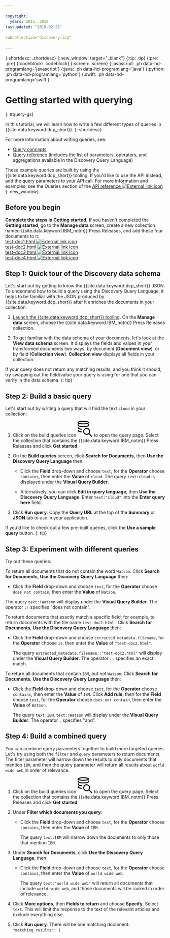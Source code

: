 ```yaml
---

copyright:
  years: 2015, 2019
lastupdated: "2019-02-21"

subcollection="discovery-icp"

---
```


{:shortdesc: .shortdesc}
{:new_window: target="_blank"}
{:tip: .tip}
{:pre: .pre}
{:codeblock: .codeblock}
{:screen: .screen}
{:javascript: .ph data-hd-programlang='javascript'}
{:java: .ph data-hd-programlang='java'}
{:python: .ph data-hd-programlang='python'}
{:swift: .ph data-hd-programlang='swift'}

# Getting started with querying
{: #query-gs}

In this tutorial, we will learn how to write a few different types of queries in {{site.data.keyword.dcp_short}}.
{: shortdesc}

For more information about writing queries, see:
- [Query concepts](/docs/services/discovery-icp?topic=discovery-icp-query-concepts)
- [Query reference](/docs/services/discovery-icp?topic=discovery-icp-query-ref) (includes the list of parameters, operators, and aggregations available in the Discovery Query Language)

These example queries are built by using the {{site.data.keyword.dcp_short}} tooling. If you'd like to use the API instead, add the query parameters to your API call. For more information and examples, see the Queries section of the [API reference ![External link icon](../../icons/launch-glyph.svg "External link icon")](https:/{DomainName}/apidocs/discovery-icp){: new_window}.

## Before you begin

**Complete the steps in [Getting started](/docs/services/discovery-icp?topic=discovery-icp-gs-tool).** If you haven't completed the **Getting started**, go to the **Manage data** screen, create a new collection named {{site.data.keyword.IBM_notm}} Press Releases, and add these four documents to it:<br />
<a target="_blank" href="https://watson-developer-cloud.github.io/doc-tutorial-downloads/discovery/test-doc1.html" download>test-doc1.html <img src="../../icons/launch-glyph.svg" alt="External link icon" title="External link icon" class="style-scope doc-content"></a><br />
<a target="_blank" href="https://watson-developer-cloud.github.io/doc-tutorial-downloads/discovery/test-doc2.html" download>test-doc2.html <img src="../../icons/launch-glyph.svg" alt="External link icon" title="External link icon" class="style-scope doc-content"></a><br />
<a target="_blank" href="https://watson-developer-cloud.github.io/doc-tutorial-downloads/discovery/test-doc3.html" download>test-doc3.html <img src="../../icons/launch-glyph.svg" alt="External link icon" title="External link icon" class="style-scope doc-content"></a><br />
<a target="_blank" href="https://watson-developer-cloud.github.io/doc-tutorial-downloads/discovery/test-doc4.html" download>test-doc4.html <img src="../../icons/launch-glyph.svg" alt="External link icon" title="External link icon" class="style-scope doc-content"></a>

## Step 1: Quick tour of the Discovery data schema

Let's start out by getting to know the {{site.data.keyword.dcp_short}} JSON. To understand how to build a query using the Discovery Query Language, it helps to be familiar with the JSON produced by {{site.data.keyword.dcp_short}} after it enriches the documents in your collection.

1.  [Launch the {{site.data.keyword.dcp_short}} tooling](/docs/services/discovery-icp?topic=discovery-icp-gs-tool#launch-the-tooling). On the **Manage data** screen, choose the {{site.data.keyword.IBM_notm}} Press Releases collection.

1.  To get familiar with the data schema of your documents, let's look at the **View data schema** screen. It displays the fields and values in your transformed documents two ways: by document (**Document view**), or by field (**Collection view**). **Collection view** displays all fields in your collection.

If your query does not return any matching results, and you think it should, try swapping out the field/value your query is using for one that you can verify in the data schema.
{: tip}    

## Step 2: Build a basic query

Let's start out by writing a query that will find the text `cloud` in your collection:

1.  Click on the build queries icon ![Query icon](images/search_icon.svg)<!-- {width="20" height="20" style="padding-left:5px;padding-right:5px;"} --> to open the query page. Select the collection that contains the {{site.data.keyword.IBM_notm}} Press Releases and click **Get started**.
1.  On the **Build queries** screen, click **Search for Documents**, then **Use the Discovery Query Language** then:
    - Click the **Field** drop-down and choose `text`, for the **Operator** choose `contains`, then enter the **Value** of `cloud`. The query `text:cloud` is displayed under the **Visual Query Builder**.

    - Alternatively, you can click **Edit in query language**, then **Use the Discovery Query Language**. Enter `text:"cloud"` into the **Enter query here** field.

1.  Click **Run query**. Copy the **Query URL** at the top of the **Summary** or **JSON** tab to use in your application.

If you'd like to check out a few pre-built queries, click the **Use a sample query** button.
{: tip}

## Step 3: Experiment with different queries

Try out these queries:

To return all documents that do not contain the word `Watson`: Click **Search for Documents**, **Use the Discovery Query Language** then:
-  Click the **Field** drop-down and choose `text`, for the **Operator** choose `does not contain`, then enter the **Value** of `Watson`.

The query `text:!Watson` will display under the **Visual Query Builder**. The operator `:!` specifies "does not contain".

To return documents that exactly match a specific field; for example, to return documents with the file name `test-doc2.html` : Click **Search for Documents**, **Use the Discovery Query Language** then:
-  Click the **Field** drop-down and choose `extracted_metadata.filename`, for the **Operator** choose `is`, then enter the **Value** of `"test-doc2.html"`.

   The query `extracted_metadata.filename::"test-doc2.html"` will display under the **Visual Query Builder**. The operator `::` specifies an exact match.

To return all documents that contain `IBM`, but not `Watson`: Click **Search for Documents**, **Use the Discovery Query Language** then:
-  Click the **Field** drop-down and choose `text`, for the **Operator** choose `contains`, then enter the **Value** of `IBM`. Click **Add rule**, then for the **Field** choose `text`, for the **Operator** choose `does not contain`, then enter the **Value** of `Watson`.

   The query `text:IBM,text:!Watson` will display under the **Visual Query Builder**. The operator `,` specifies "and".

## Step 4: Build a combined query

You can combine query parameters together to build more targeted queries. Let's try using both the `filter` and `query` parameters to return documents. The filter parameter will narrow down the results to only documents that mention `IBM`, and then the query parameter will return all results about `world wide web`,in order of relevance.

1.  Click on the build queries icon ![Query icon](images/search_icon.svg)<!-- {width="20" height="20" style="padding-left:5px;padding-right:5px;"} --> to open the query page. Select the collection that contains the {{site.data.keyword.IBM_notm}} Press Releases and click **Get started**.

1.  Under **Filter which documents you query**:
    -  Click the **Field** drop-down and choose `text`, for the **Operator** choose `contains`, then enter the **Value** of `IBM`.

       The query `text:IBM` will narrow down the documents to only those that mention `IBM`.

1.  Under **Search for Documents**, click **Use the Discovery Query Language**, then:
    -  Click the **Field** drop-down and choose `text`, for the **Operator** choose `contains`, then enter the **Value** of `world wide web`.

       The query `text:"world wide web"` will return all documents that include `world wide web`, and those documents will be ranked in order of relevance.

1.  Click **More options**, then **Fields to return** and choose **Specify**. Select `text`. This will limit the response to the text of the relevant articles and exclude everything else.

1.  Click **Run query**. There will be one matching document: `"matching_results": 1`
